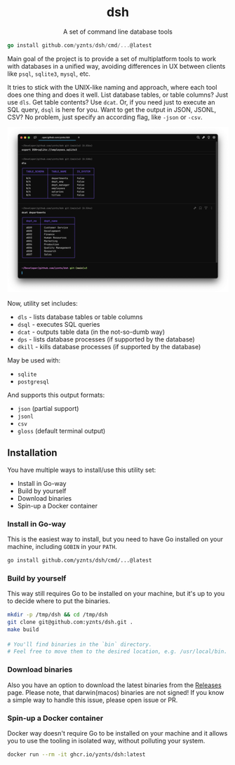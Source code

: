 
<h1 align="center">dsh</h1>

<p align="center">
  A set of command line database tools
</p>

```go
go install github.com/yznts/dsh/cmd/...@latest
```

Main goal of the project is to provide a set of multiplatform tools
to work with databases in a unified way,
avoiding differences in UX between clients like `psql`, `sqlite3`, `mysql`, etc.

It tries to stick with the UNIX-like naming and approach,
where each tool does one thing and does it well.
List database tables, or table columns? Just use `dls`.
Get table contents? Use `dcat`.
Or, if you need just to execute an SQL query, `dsql` is here for you.
Want to get the output in JSON, JSONL, CSV?
No problem, just specify an according flag, like `-json` or `-csv`.

![example](.github/assets/example.png)

Now, utility set includes:
- `dls`   - lists database tables or table columns
- `dsql`  - executes SQL queries
- `dcat`  - outputs table data (in the not-so-dumb way)
- `dps`   - lists database processes (if supported by the database)
- `dkill` - kills database processes (if supported by the database)

May be used with:
- `sqlite`
- `postgresql`

And supports this output formats:
- `json` (partial support)
- `jsonl`
- `csv`
- `gloss` (default terminal output)

## Installation

You have multiple ways to install/use this utility set:
- Install in Go-way
- Build by yourself
- Download binaries
- Spin-up a Docker container

### Install in Go-way

This is the easiest way to install,
but you need to have Go installed on your machine,
including `GOBIN` in your `PATH`.

```bash
go install github.com/yznts/dsh/cmd/...@latest
```

### Build by yourself

This way still requires Go to be installed on your machine,
but it's up to you to decide where to put the binaries.

```bash
mkdir -p /tmp/dsh && cd /tmp/dsh
git clone git@github.com:yznts/dsh.git .
make build

# You'll find binaries in the `bin` directory.
# Feel free to move them to the desired location, e.g. /usr/local/bin.
```

### Download binaries

Also you have an option to download the latest binaries from the [Releases](https://github.com/yznts/dsh/releases) page.
Please note, that darwin(macos) binaries are not signed!
If you know a simple way to handle this issue, please open issue or PR.

### Spin-up a Docker container

Docker way doesn't require Go to be installed on your machine
and it allows you to use the tooling in isolated way,
without polluting your system.

```bash
docker run --rm -it ghcr.io/yznts/dsh:latest
```
